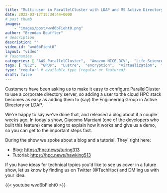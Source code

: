 ```yaml
---
title: "Multi-user in ParallelCluster with LDAP and MS Active Directory"
date: 2022-03-17T15:34:44+0000
# post thumb
images:
    - "images/post/wvd6bFieht0.png"
author: "Brendan Bouffler"
# description
description: ""
video_id: "wvd6bFieht0"
layout: "video"
# Taxonomies
categories: [ "AWS ParallelCluster",  "Amazon NICE DCV",  "Life Sciences", ]
tags: [ "EC2",  "GPUs",  "Lustre",  "encryption",  "virtualization",  "ParallelCluster",  "vizualization",  "High Performance Computing",  "Storage",  "MSAD",  "Covid-19",  "HPC",  "LDAP",  "CPUs",  "Active Directory",  "DCV",  "multi-user",  "authentication",  "Schedulers",  "techshorts", ]
type: "regular" # available type (regular or featured)
draft: false
---
```


Customers have been asking us to make it easy to configure ParallelCluster to use a corporate directory server, so adding a user to the cloud HPC stack becomes as easy as adding them to (say) the Engineering Group in Active Directory or LDAP.

We're happy to say we've done that, and released a blog about it a couple weeks ago. In today's  show, Giacomo Marciani (one of the developers who built this feature) came along to explain how it works and give us a demo, so you can get to the important steps fast.

During the show we spoke about a blog and a tutorial. They' right here:

* Blog: https://hpc.news/turing313
* Tutorial: https://hpc.news/hawking513

If you have ideas for technical topics you'd like to see us cover in a future show, let us know by finding us on Twitter (@TechHpc) and DM'ing us with your idea.

{{< youtube wvd6bFieht0 >}}